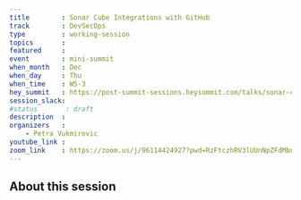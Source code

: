 ```yaml
---
title        : Sonar Cube Integrations with GitHub
track        : DevSecOps
type         : working-session
topics       :
featured     :
event        : mini-summit
when_month   : Dec
when_day     : Thu
when_time    : WS-3
hey_summit   : https://post-summit-sessions.heysummit.com/talks/sonar-cube-integrations-with-github/
session_slack:
#status       : draft
description  :
organizers   :
    - Petra Vukmirovic
youtube_link :
zoom_link    : https://zoom.us/j/96114424927?pwd=RzFtczhRV3lUUnNpZFdMbndxYnNJdz09
---
```


## About this session
